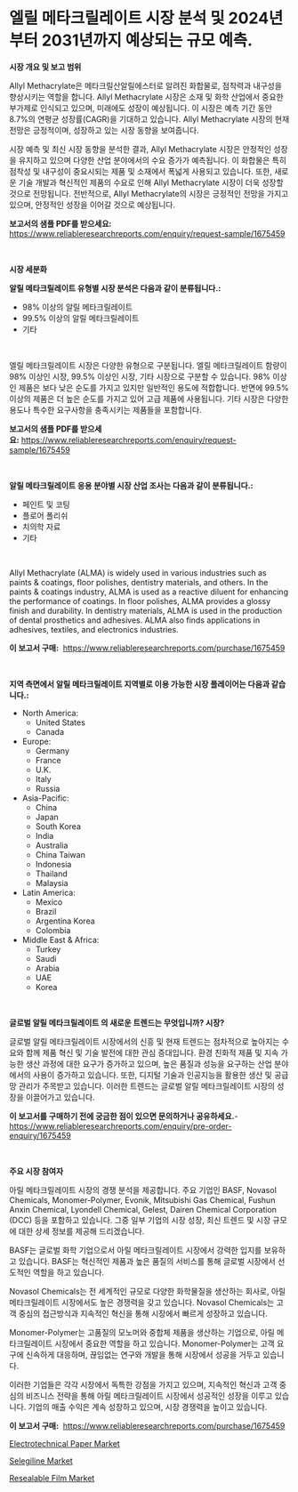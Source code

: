 <p><h1>엘릴 메타크릴레이트 시장 분석 및 2024년부터 2031년까지 예상되는 규모 예측.</h1></p><p><strong>시장 개요 및 보고 범위</strong></p>
<p><p>Allyl Methacrylate은 메타크릴산알릴에스터로 알려진 화합물로, 점착력과 내구성을 향상시키는 역할을 합니다. Allyl Methacrylate 시장은 소재 및 화학 산업에서 중요한 부가제로 인식되고 있으며, 미래에도 성장이 예상됩니다. 이 시장은 예측 기간 동안 8.7%의 연평균 성장률(CAGR)을 기대하고 있습니다. Allyl Methacrylate 시장의 현재 전망은 긍정적이며, 성장하고 있는 시장 동향을 보여줍니다.</p><p>시장 예측 및 최신 시장 동향을 분석한 결과, Allyl Methacrylate 시장은 안정적인 성장을 유지하고 있으며 다양한 산업 분야에서의 수요 증가가 예측됩니다. 이 화합물은 특히 점착성 및 내구성이 중요시되는 제품 및 소재에서 폭넓게 사용되고 있습니다. 또한, 새로운 기술 개발과 혁신적인 제품의 수요로 인해 Allyl Methacrylate 시장이 더욱 성장할 것으로 전망됩니다. 전반적으로, Allyl Methacrylate의 시장은 긍정적인 전망을 가지고 있으며, 안정적인 성장을 이어갈 것으로 예상됩니다.</p></p>
<p><strong>보고서의 샘플 PDF를 받으세요:</strong> <a href="https://www.reliableresearchreports.com/enquiry/request-sample/1675459">https://www.reliableresearchreports.com/enquiry/request-sample/1675459</a></p>
<p>&nbsp;</p>
<p><strong>시장 세분화</strong></p>
<p><strong>알릴 메타크릴레이트 유형별 시장 분석은 다음과 같이 분류됩니다.:</strong></p>
<p><ul><li>98% 이상의 알릴 메타크릴레이트</li><li>99.5% 이상의 알릴 메타크릴레이트</li><li>기타</li></ul></p>
<p>&nbsp;</p>
<p><p>엘릴 메타크릴레이트 시장은 다양한 유형으로 구분됩니다. 엘릴 메타크릴레이트 함량이 98% 이상인 시장, 99.5% 이상인 시장, 기타 시장으로 구분할 수 있습니다. 98% 이상인 제품은 보다 낮은 순도를 가지고 있지만 일반적인 용도에 적합합니다. 반면에 99.5% 이상의 제품은 더 높은 순도를 가지고 있어 고급 제품에 사용됩니다. 기타 시장은 다양한 용도나 특수한 요구사항을 충족시키는 제품들을 포함합니다.</p></p>
<p><strong>보고서의 샘플 PDF를 받으세요:</strong>&nbsp;<a href="https://www.reliableresearchreports.com/enquiry/request-sample/1675459">https://www.reliableresearchreports.com/enquiry/request-sample/1675459</a></p>
<p>&nbsp;</p>
<p><strong> 알릴 메타크릴레이트 응용 분야별 시장 산업 조사는 다음과 같이 분류됩니다.:</strong></p>
<p><ul><li>페인트 및 코팅</li><li>플로어 폴리쉬</li><li>치의학 자료</li><li>기타</li></ul></p>
<p>&nbsp;</p>
<p><p>Allyl Methacrylate (ALMA) is widely used in various industries such as paints & coatings, floor polishes, dentistry materials, and others. In the paints & coatings industry, ALMA is used as a reactive diluent for enhancing the performance of coatings. In floor polishes, ALMA provides a glossy finish and durability. In dentistry materials, ALMA is used in the production of dental prosthetics and adhesives. ALMA also finds applications in adhesives, textiles, and electronics industries.</p></p>
<p><strong>이 보고서 구매:</strong>&nbsp; <a href="https://www.reliableresearchreports.com/purchase/1675459">https://www.reliableresearchreports.com/purchase/1675459</a></p>
<p>&nbsp;</p>
<p><strong>지역 측면에서 알릴 메타크릴레이트 지역별로 이용 가능한 시장 플레이어는 다음과 같습니다.:</strong></p>
<p><ul>
    <li>
        North America:
        <ul>
            <li>United States</li>
            <li>Canada</li>
        </ul>
    </li>
    <li>
        Europe:
        <ul>
            <li>Germany</li>
            <li>France</li>
            <li>U.K.</li>
            <li>Italy</li>
            <li>Russia</li>
        </ul>
    </li>
    <li>
        Asia-Pacific:
        <ul>
            <li>China</li>
            <li>Japan</li>
            <li>South Korea</li>
            <li>India</li>
            <li>Australia</li>
            <li>China Taiwan</li>
            <li>Indonesia</li>
            <li>Thailand</li>
            <li>Malaysia</li>
        </ul>
    </li>
    <li>
        Latin America:
        <ul>
            <li>Mexico</li>
            <li>Brazil</li>
            <li>Argentina Korea</li>
            <li>Colombia</li>
        </ul>
    </li>
    <li>
        Middle East & Africa:
        <ul>
            <li>Turkey</li>
            <li>Saudi</li>
            <li>Arabia</li>
            <li>UAE</li>
            <li>Korea</li>
        </ul>
    </li>
    </ul></p>
<p>&nbsp;</p>
<p><strong>글로벌 알릴 메타크릴레이트 의 새로운 트렌드는 무엇입니까? 시장?</strong></p>
<p><p>글로벌 알릴 메타크릴레이트 시장에서의 신흥 및 현재 트렌드는 점차적으로 높아지는 수요와 함께 제품 혁신 및 기술 발전에 대한 관심 증대입니다. 환경 친화적 제품 및 지속 가능한 생산 과정에 대한 요구가 증가하고 있으며, 높은 품질과 성능을 요구하는 산업 분야에서의 사용이 증가하고 있습니다. 또한, 디지털 기술과 인공지능을 활용한 생산 및 공급망 관리가 주목받고 있습니다. 이러한 트렌드는 글로벌 알릴 메타크릴레이트 시장의 성장을 이끌어가고 있습니다.</p></p>
<p><strong>이 보고서를 구매하기 전에 궁금한 점이 있으면 문의하거나 공유하세요.</strong>- <a href="https://www.reliableresearchreports.com/enquiry/pre-order-enquiry/1675459">https://www.reliableresearchreports.com/enquiry/pre-order-enquiry/1675459</a></p>
<p>&nbsp;</p>
<p><strong>주요 시장 참여자</strong></p>
<p><p>아릴 메타크릴레이트 시장의 경쟁 분석을 제공합니다. 주요 기업인 BASF, Novasol Chemicals, Monomer-Polymer, Evonik, Mitsubishi Gas Chemical, Fushun Anxin Chemical, Lyondell Chemical, Gelest, Dairen Chemical Corporation (DCC) 등을 포함하고 있습니다. 그중 일부 기업의 시장 성장, 최신 트렌드 및 시장 규모에 대한 상세 정보를 제공해 드리겠습니다.</p><p>BASF는 글로벌 화학 기업으로서 아릴 메타크릴레이트 시장에서 강력한 입지를 보유하고 있습니다. BASF는 혁신적인 제품과 높은 품질의 서비스를 통해 글로벌 시장에서 선도적인 역할을 하고 있습니다.</p><p>Novasol Chemicals는 전 세계적인 규모로 다양한 화학물질을 생산하는 회사로, 아릴 메타크릴레이트 시장에서도 높은 경쟁력을 갖고 있습니다. Novasol Chemicals는 고객 중심의 접근방식과 지속적인 혁신을 통해 시장에서 빠르게 성장하고 있습니다.</p><p>Monomer-Polymer는 고품질의 모노머와 중합체 제품을 생산하는 기업으로, 아릴 메타크릴레이트 시장에서 중요한 역할을 하고 있습니다. Monomer-Polymer는 고객 요구에 신속하게 대응하며, 끊임없는 연구와 개발을 통해 시장에서 성공을 거두고 있습니다.</p><p>이러한 기업들은 각각 시장에서 독특한 강점을 가지고 있으며, 지속적인 혁신과 고객 중심의 비즈니스 전략을 통해 아릴 메타크릴레이트 시장에서 성공적인 성장을 이루고 있습니다. 기업의 매출 수익은 계속 성장하고 있으며, 시장 경쟁력을 높이고 있습니다.</p></p>
<p><strong>이 보고서 구매:</strong>&nbsp;&nbsp;<a href="https://www.reliableresearchreports.com/purchase/1675459">https://www.reliableresearchreports.com/purchase/1675459</a></p>
<p><p><a href="https://github.com/beatblasta/Market-Research-Report-List-2/blob/main/electrotechnical-paper-market.md">Electrotechnical Paper Market</a></p><p><a href="https://github.com/shotows/Market-Research-Report-List-1/blob/main/selegiline-market.md">Selegiline Market</a></p><p><a href="https://github.com/angelajermaine/Market-Research-Report-List-2/blob/main/resealable-film-market.md">Resealable Film Market</a></p></p>
